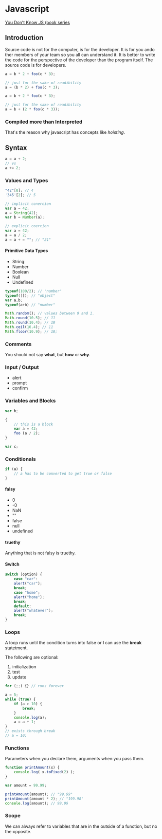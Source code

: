 # Javascript

[You Don't Know JS (book series](https://github.com/getify/You-Dont-Know-JS/blob/master/README.md#you-dont-know-js-book-series)

## Introduction

Source code is not for the computer, is for the developer. It is for you ando ther members of your team so you all can understand it. It is better to write the code for the perspective of the developer than the program itself. The source code is for developers.

```javascript
a = b * 2 + foo(c * 3);

// just for the sake of readibility
a = (b * 2) + foo(c * 3);
```

```javascript
a = b + 2 * foo(c * 3);

// just for the sake of readibility
a = b + (2 * foo(c * 3));
```

### Compiled more than Interpreted

That's the reason why javascript has concepts like *hoisting*.

## Syntax

```javascript
a = a + 2;
// vs
a += 2;
```

### Values and Types

```javascript
"42"[0]; // 4
'345'[2]; // 5 
```

```javascript
// implicit conercion
var a = 42;
a = String(42);
var b = Number(a);
```

```javascript
// explicit coercion
var a = 42;
a = a / 2;
a = a + = ""; // "21"
```

#### Primitive Data Types

- String
- Number
- Boolean
- Null
- Undefined

```javascript
typeof(100/2); // "number"
typeof([]); // "object"
var a,b;
typeof(a+b) // "number"
```

```javascript
Math.random(); // values between 0 and 1.
Math.round(10.5); // 11
Math.round(10.4); // 10
Math.ceil(10.4); // 11
Math.floor(10.9); // 10;
```

### Comments

You should not say **what**, but **how** or **why**.

### Input / Output

- alert
- prompt
- confirm

### Variables and Blocks

```javascript
var b;

{
    // this is a block
    var a = 42;
    foo (a / 2);
}

var c;
```

### Conditionals

```javascript
if (a) {
    // a has to be converted to get true or false
}
```

#### falsy

- 0
- -0
- NaN
- ""
- false
- null
- undefined

#### truethy

Anything that is not falsy is truethy.

#### Switch

```javascript
switch (option) {
    case "car":
    alert("car");
    break;
    case "home";
    alert("home");
    break;
    default:
    alert("whatever");
    break;
}
```

### Loops

A loop runs until the condition turns into false or I can use the **break** statetment.

The following are optional:

1. initialization
2. test
3. update

```javascript
for (;;) {} // runs forever
```

```javascript
a = 5;
while (true) {
    if (a > 10) {
        break;
    }
    console.log(a);
    a = a + 1;
}
// exists through break
// a = 10;
```

### Functions

Parameters when you declare them, arguments when you pass them.

```javascript
function printAmount(x) {
    console.log( x.toFixed(2) );
}

var amount = 99.99;

printAmount(amount); // "99.99"
printAmount(amount * 2); // "199.98"
console.log(amount); // 99.99
```

### Scope

We can always refer to variables that are in the outside of a function, but no the opposite.

